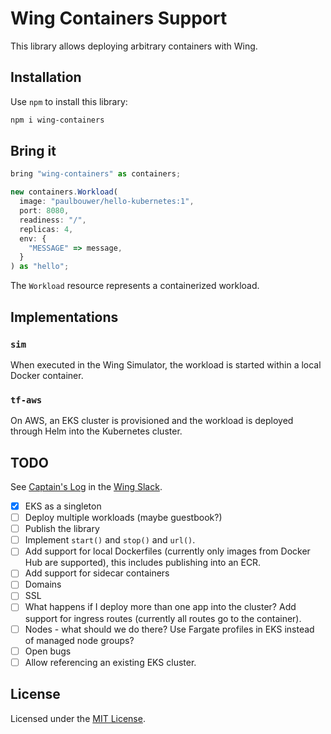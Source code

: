 # Wing Containers Support

This library allows deploying arbitrary containers with Wing.

## Installation

Use `npm` to install this library:

```sh
npm i wing-containers
```

## Bring it

```js
bring "wing-containers" as containers;

new containers.Workload(
  image: "paulbouwer/hello-kubernetes:1",
  port: 8080,
  readiness: "/",
  replicas: 4,
  env: {
    "MESSAGE" => message,
  }
) as "hello";
```

The `Workload` resource represents a containerized workload.

## Implementations

### `sim`

When executed in the Wing Simulator, the workload is started within a local Docker container.

### `tf-aws`

On AWS, an EKS cluster is provisioned and the workload is deployed through Helm into the Kubernetes
cluster.

## TODO

See [Captain's Log](https://winglang.slack.com/archives/C047QFSUL5R/p1696868156845019) in the [Wing Slack](https://t.winglang.io).

- [x] EKS as a singleton
- [ ] Deploy multiple workloads (maybe guestbook?)
- [ ] Publish the library
- [ ] Implement `start()` and `stop()` and `url()`.
- [ ] Add support for local Dockerfiles (currently only images from Docker Hub are supported), this
      includes publishing into an ECR.
- [ ] Add support for sidecar containers
- [ ] Domains
- [ ] SSL
- [ ] What happens if I deploy more than one app into the cluster? Add support for ingress routes
      (currently all routes go to the container).
- [ ] Nodes - what should we do there? Use Fargate profiles in EKS instead of managed node groups?
- [ ] Open bugs
- [ ] Allow referencing an existing EKS cluster.

## License

Licensed under the [MIT License](./LICENSE).
